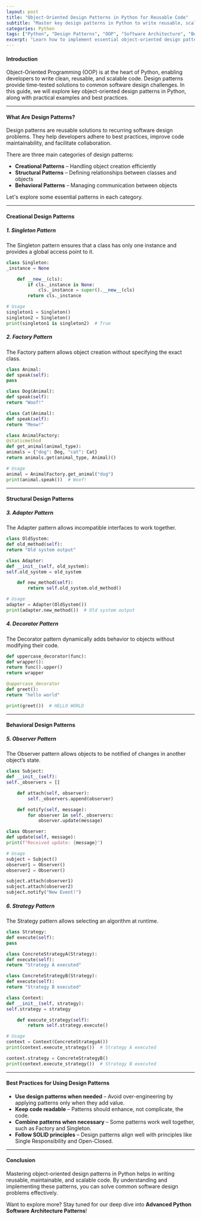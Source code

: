 ```yaml
---
layout: post
title: "Object-Oriented Design Patterns in Python for Reusable Code"
subtitle: "Master key design patterns in Python to write reusable, scalable, and maintainable code"
categories: Python
tags: ["Python", "Design Patterns", "OOP", "Software Architecture", "Best Practices"]
excerpt: "Learn how to implement essential object-oriented design patterns in Python to improve code reusability, maintainability, and scalability."
---
```


#### Introduction

Object-Oriented Programming (OOP) is at the heart of Python, enabling developers to write clean, reusable, and scalable code. Design patterns provide time-tested solutions to common software design challenges. In this guide, we will explore key object-oriented design patterns in Python, along with practical examples and best practices.

---

#### What Are Design Patterns?

Design patterns are reusable solutions to recurring software design problems. They help developers adhere to best practices, improve code maintainability, and facilitate collaboration.

There are three main categories of design patterns:

- **Creational Patterns** – Handling object creation efficiently
- **Structural Patterns** – Defining relationships between classes and objects
- **Behavioral Patterns** – Managing communication between objects

Let's explore some essential patterns in each category.

---

#### Creational Design Patterns

##### **1. Singleton Pattern**

The Singleton pattern ensures that a class has only one instance and provides a global access point to it.

```python  
class Singleton:  
_instance = None

    def __new__(cls):  
        if cls._instance is None:  
            cls._instance = super().__new__(cls)  
        return cls._instance  

# Usage
singleton1 = Singleton()  
singleton2 = Singleton()  
print(singleton1 is singleton2)  # True  
```

##### **2. Factory Pattern**

The Factory pattern allows object creation without specifying the exact class.

```python  
class Animal:  
def speak(self):  
pass

class Dog(Animal):  
def speak(self):  
return "Woof!"

class Cat(Animal):  
def speak(self):  
return "Meow!"

class AnimalFactory:  
@staticmethod  
def get_animal(animal_type):  
animals = {"dog": Dog, "cat": Cat}  
return animals.get(animal_type, Animal)()

# Usage
animal = AnimalFactory.get_animal("dog")  
print(animal.speak())  # Woof!  
```

---

#### Structural Design Patterns

##### **3. Adapter Pattern**

The Adapter pattern allows incompatible interfaces to work together.

```python  
class OldSystem:  
def old_method(self):  
return "Old system output"

class Adapter:  
def __init__(self, old_system):  
self.old_system = old_system

    def new_method(self):  
        return self.old_system.old_method()  

# Usage
adapter = Adapter(OldSystem())  
print(adapter.new_method())  # Old system output  
```

##### **4. Decorator Pattern**

The Decorator pattern dynamically adds behavior to objects without modifying their code.

```python  
def uppercase_decorator(func):  
def wrapper():  
return func().upper()  
return wrapper

@uppercase_decorator  
def greet():  
return "hello world"

print(greet())  # HELLO WORLD  
```

---

#### Behavioral Design Patterns

##### **5. Observer Pattern**

The Observer pattern allows objects to be notified of changes in another object’s state.

```python  
class Subject:  
def __init__(self):  
self._observers = []

    def attach(self, observer):  
        self._observers.append(observer)  

    def notify(self, message):  
        for observer in self._observers:  
            observer.update(message)  

class Observer:  
def update(self, message):  
print(f"Received update: {message}")

# Usage
subject = Subject()  
observer1 = Observer()  
observer2 = Observer()

subject.attach(observer1)  
subject.attach(observer2)  
subject.notify("New Event!")  
```

##### **6. Strategy Pattern**

The Strategy pattern allows selecting an algorithm at runtime.

```python  
class Strategy:  
def execute(self):  
pass

class ConcreteStrategyA(Strategy):  
def execute(self):  
return "Strategy A executed"

class ConcreteStrategyB(Strategy):  
def execute(self):  
return "Strategy B executed"

class Context:  
def __init__(self, strategy):  
self.strategy = strategy

    def execute_strategy(self):  
        return self.strategy.execute()  

# Usage
context = Context(ConcreteStrategyA())  
print(context.execute_strategy())  # Strategy A executed

context.strategy = ConcreteStrategyB()  
print(context.execute_strategy())  # Strategy B executed  
```

---

#### Best Practices for Using Design Patterns

- **Use design patterns when needed** – Avoid over-engineering by applying patterns only when they add value.
- **Keep code readable** – Patterns should enhance, not complicate, the code.
- **Combine patterns when necessary** – Some patterns work well together, such as Factory and Singleton.
- **Follow SOLID principles** – Design patterns align well with principles like Single Responsibility and Open-Closed.

---

#### Conclusion

Mastering object-oriented design patterns in Python helps in writing reusable, maintainable, and scalable code. By understanding and implementing these patterns, you can solve common software design problems effectively.

Want to explore more? Stay tuned for our deep dive into **Advanced Python Software Architecture Patterns**!  
